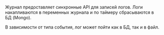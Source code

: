 Журнал предоставляет синхронные API для записей логов. Логи накапливаются в 
переменных журнала и по таймеру сбрасываются в БД (Mongo).

В зависимости от типа события, лог может пойти как в БД, так и в файл.
